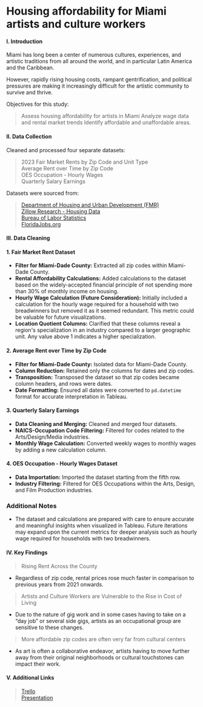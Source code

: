 # Housing affordability for Miami artists and culture workers 


#### I. Introduction

Miami has long been a center of numerous cultures, experiences, and artistic traditions from all around the world, and in particular Latin America and the Caribbean. 

However, rapidly rising housing costs, rampant gentrification, and political pressures are making it increasingly difficult for the artistic community to survive and thrive. 

Objectives for this study: 
> Assess housing affordability for artists in Miami
> Analyze wage data and rental market trends 
> Identify affordable and unaffordable areas.


#### II. Data Collection 

Cleaned and processed four separate datasets: 

> 2023 Fair Market Rents by Zip Code and Unit Type     
> Average Rent over Time by Zip Code     
> OES Occupation - Hourly Wages     
> Quarterly Salary Earnings    
 
Datasets were sourced from:   
>[Department of Housing and Urban Development (FMR)](https://www.huduser.gov/portal/datasets/fmr/smallarea/index.html#rulemaking)  
>[Zillow Research - Housing Data](https://www.zillow.com/research/data/)   
>[Bureau of Labor Statistics](https://data.bls.gov/cew/apps/table_maker/v4/table_maker.htm#type=17&from=2022&to=2023&qtr=1&own=5&ind=7115&area=12086&supp=1)  
>[FloridaJobs.org](https://www.floridajobs.org/workforce-statistics/data-center/statistical-programs/occupational-employment-statistics-and-wages)  


#### III. Data Cleaning

#### 1. Fair Market Rent Dataset
- **Filter for Miami-Dade County:** Extracted all zip codes within Miami-Dade County.
- **Rental Affordability Calculations:** Added calculations to the dataset based on the widely-accepted financial principle of not spending more than 30% of monthly income on housing.
- **Hourly Wage Calculation (Future Consideration):** Initially included a calculation for the hourly wage required for a household with two breadwinners but removed it as it seemed redundant. This metric could be valuable for future visualizations.
- **Location Quotient Columns:** Clarified that these columns reveal a region's specialization in an industry compared to a larger geographic unit. Any value above 1 indicates a higher specialization.

#### 2. Average Rent over Time by Zip Code
- **Filter for Miami-Dade County:** Isolated data for Miami-Dade County.
- **Column Reduction:** Retained only the columns for dates and zip codes.
- **Transposition:** Transposed the dataset so that zip codes became column headers, and rows were dates.
- **Date Formatting:** Ensured all dates were converted to `pd.datetime` format for accurate interpretation in Tableau.

#### 3. Quarterly Salary Earnings
- **Data Cleaning and Merging:** Cleaned and merged four datasets.
- **NAICS-Occupation Code Filtering:** Filtered for codes related to the Arts/Design/Media industries.
- **Monthly Wage Calculation:** Converted weekly wages to monthly wages by adding a new calculation column.

#### 4. OES Occupation - Hourly Wages Dataset
- **Data Importation:** Imported the dataset starting from the fifth row.
- **Industry Filtering:** Filtered for OES Occupations within the Arts, Design, and Film Production industries. 

### Additional Notes
- The dataset and calculations are prepared with care to ensure accurate and meaningful insights when visualized in Tableau. Future iterations may expand upon the current metrics for deeper analysis such as hourly wage required for households with two breadwinners. 


#### IV. Key Findings 

> Rising Rent Across the County  
  - Regardless of zip code, rental prices rose much faster in comparison to previous years from 2021 onwards.

> Artists and Culture Workers are Vulnerable to the Rise in Cost of Living  
  - Due to the nature of gig work and in some cases having to take on a “day job” or several side gigs, artists as an occupational group are sensitive to these changes.
  
> More affordable zip codes are often very far from cultural centers  
  - As art is often a collaborative endeavor, artists having to move further away from their original neighborhoods or cultural touchstones can impact their work.

#### V. Additional Links 
> [Trello](https://trello.com/invite/b/10ctVZaQ/ATTI3eacb7eb5133048b958c7d8e6947139e3232A5E6/artists-and-housing-affordability-in-miami-dade-county)  
> [Presentation](https://www.canva.com/design/DAGJXw3wKwQ/LgAUV99pUsGYTQTcIJDjjg/view?utm_content=DAGJXw3wKwQ&utm_campaign=designshare&utm_medium=link&utm_source=editor)
